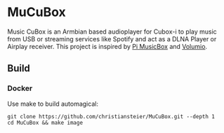 # MuCuBox

Music CuBox is an Armbian based audioplayer for Cubox-i to play music from USB or streaming services like Spotify and act as a DLNA Player or Airplay receiver. This project is inspired by [Pi MusicBox](http://www.pimusicbox.com/) and [Volumio](https://volumio.org).

## Build

### Docker
Use make to build automagical:
```
git clone https://github.com/christiansteier/MuCuBox.git --depth 1
cd MuCuBox && make image
```

